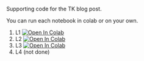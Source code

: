 Supporting code for the TK blog post.

You can run each notebook in colab or on your own.

1. L1 [![Open In Colab](https://colab.research.google.com/assets/colab-badge.svg)](https://colab.research.google.com/github/alexandruburlacu/error_analysis_code_samples/blob/master/L1.ipynb)
2. L2 [![Open In Colab](https://colab.research.google.com/assets/colab-badge.svg)](https://colab.research.google.com/github/alexandruburlacu/error_analysis_code_samples/blob/master/L2.ipynb)
3. L3 [![Open In Colab](https://colab.research.google.com/assets/colab-badge.svg)](https://colab.research.google.com/github/alexandruburlacu/error_analysis_code_samples/blob/master/L3.ipynb)
4. L4 (not done)
